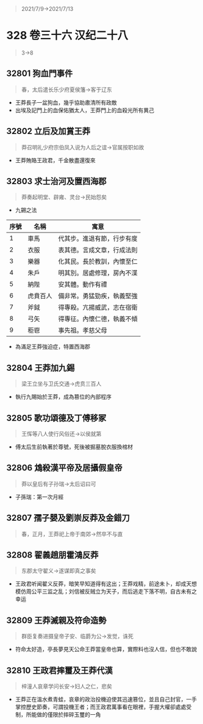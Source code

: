 > 2021/7/9->2021/7/13

# 328 卷三十六 汉纪二十八

> 3->8

## 32801 狗血門事件
> 春，太后遣长乐少府夏侯籓->客于辽东
- 王莽長子一盆狗血，幾乎協助肅清所有政敵
- 出埃及記門上的血保佑猶太人，王莽門上的血殺光所有異己

## 32802 立后及加賞王莽
> 莽召明礼少府宗伯凤入说为人后之谊->官属按职如故
- 王莽賄賂王政君，千金散盡還復來

## 32803 求士治河及置西海郡
> 莽奏起明堂、辟雍、灵台->民始怨矣

- 九錫之法

序號|名稱|寓意
--|--|--
1|車馬|代其步。進退有節，行步有度
2|衣服|表其德。言成文章，行成法則
3|樂器|化其民。長於教訓，內懷至仁
4|朱戶|明其別。居處修理，房內不渫
5|納陛|安其體。動作有禮
6|虎賁百人|備非常。勇猛勁疾，執義堅強
7|斧鉞|得專殺。亢揚威武，志在宿衛
8|弓矢|得專征。內懷仁德，執義不傾
9|秬鬯|事先祖。孝慈父母

- 為滿足王莽強迫症，特置西海郡

## 32804 王莽加九錫
> 梁王立坐与卫氏交通->虎贲三百人
- 執行九賜始於王莽，成為篡位的內部程序

## 32805 歌功頌德及丁傅移冢
> 王恽等八人使行风俗还->以侯就第
- 傅太后生前執著於尊號，死後被掘墓脫衣服換棺材

## 32806 鴆殺漢平帝及居攝假皇帝
> 莽以皇后有子孙瑞->太后诏曰可
- 子孫瑞：第一次月經

## 32807 孺子嬰及劉崇反莽及金錯刀
> 春，正月，王莽祀上帝于南郊->然卒不与直

## 32808 翟義趙朋霍鴻反莽
> 东郡太守翟义->遂谋即真之事矣
- 王政君听闻翟义反莽，暗笑早知道得有这出；王莽戏精，前途未卜，却成天想模仿周公平三监之乱；刘信被反贼立为天子，而后逃走下落不明，自古未有之幸运

## 32809 王莽滅親及符命造勢
> 群臣复奏进摄皇帝子安、临爵为公->发觉，诛死
- 符命太好造，亭長夢見天公命王莽當皇帝也算，實際料也沒人信，但也不敢說

## 32810 王政君摔璽及王莽代漢
> 梓潼人哀章学问长安->妇人之仁，悲矣
- 王莽正在溫水煮青蛙，哀章的政治投機迫使其迅速篡位，並且自己封官，一手掌控歷史節奏，可謂投機王者；而王政君萬事看在眼裡，手握大權卻處處受制，所能做的僅限於摔碎玉璽的一角